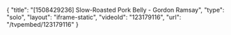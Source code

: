{
    "title": "[1508429236] Slow-Roasted Pork Belly - Gordon Ramsay",
    "type": "solo",
    "layout": "iframe-static",
    "videoId": "123179116",
    "url": "\/tvpembed\/123179116"
}